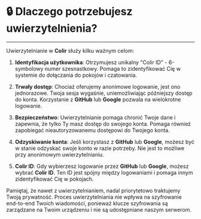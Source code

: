 # 🔒 Dlaczego potrzebujesz uwierzytelnienia?

---

Uwierzytelnianie w **Colir** służy kilku ważnym celom:

1. **Identyfikacja użytkownika**: Otrzymujesz unikalny "Colir ID" - 6-symbolowy numer szesnastkowy. Pomaga to zidentyfikować Cię w systemie do dołączania do pokojów i czatowania.

2. **Trwały dostęp**: Chociaż oferujemy anonimowe logowanie, jest ono jednorazowe. Twoja sesja wygaśnie, uniemożliwiając późniejszy dostęp do konta. Korzystanie z **GitHub** lub **Google** pozwala na wielokrotne logowanie.

3. **Bezpieczeństwo**: Uwierzytelnianie pomaga chronić Twoje dane i zapewnia, że tylko Ty masz dostęp do swojego konta. Pomaga również zapobiegać nieautoryzowanemu dostępowi do Twojego konta.

4. **Odzyskiwanie konta**: Jeśli korzystasz z **GitHub** lub **Google**, możesz być w stanie odzyskać swoje konto w razie potrzeby. Nie jest to możliwe przy anonimowym uwierzytelnianiu.

5. **Colir ID**: Gdy wybierzesz logowanie przez **GitHub** lub **Google**, możesz wybrać **Colir ID**. Ten ID jest spójny między logowaniami i pomaga innym zidentyfikować Cię w pokojach.

Pamiętaj, że nawet z uwierzytelnianiem, nadal priorytetowo traktujemy Twoją prywatność. Proces uwierzytelniania nie wpływa na szyfrowanie end-to-end Twoich wiadomości, ponieważ klucze szyfrowania są zarządzane na Twoim urządzeniu i nie są udostępniane naszym serwerom.